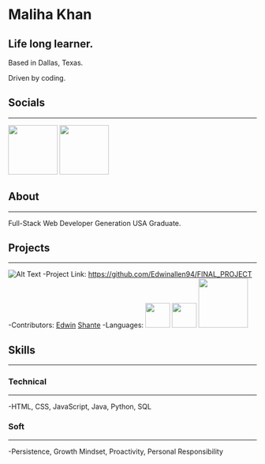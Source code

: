 
Maliha Khan
============

Life long learner.
------------------

Based in Dallas, Texas.

Driven by coding.

## Socials
---------

[<img src="https://www.fpsa.org/wp-content/uploads/linkedin-logo-copy.png" width="100">](https://www.linkedin.com/in/malihatahirkhan/)
[<img src="https://github.githubassets.com/images/modules/logos_page/GitHub-Mark.png" width="100">](https://github.com/Maliha000)

## About
--------

Full-Stack Web Developer
Generation USA Graduate.

## Projects
----------------

![Alt Text](https://media.giphy.com/media/g2D8z9BW4t1rECPh82/giphy.gif)
-Project Link: https://github.com/Edwinallen94/FINAL_PROJECT
-Contributors: [Edwin](https://github.com/Edwinallen94) [Shante](https://github.com/bfemeng)
-Languages: <img src="https://seeklogo.com/images/H/html5-logo-EF92D240D7-seeklogo.com.png" width="50"> <img src="https://seeklogo.com/images/C/css3-logo-8724075274-seeklogo.com.png" width="50"> <img src="https://1000logos.net/wp-content/uploads/2020/09/JavaScript-Logo.png" width="100">

## Skills
-----------
### Technical
--------------
-HTML, CSS, JavaScript, Java, Python, SQL

### Soft
----------
-Persistence, Growth Mindset, Proactivity, Personal Responsibility



